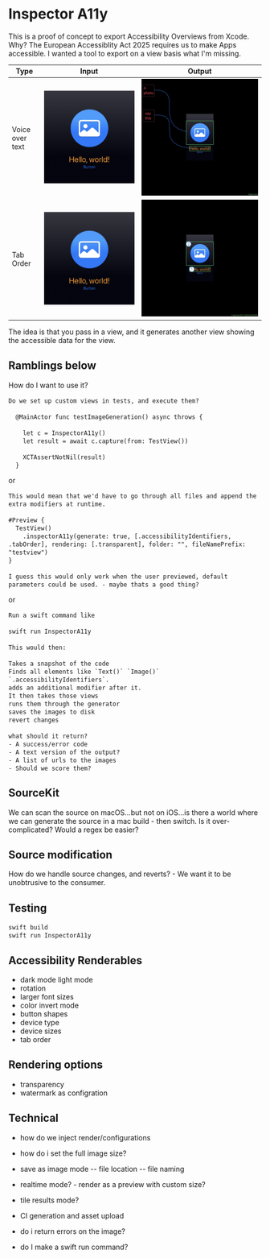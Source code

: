 # Inspector A11y

This is a proof of concept to export Accessibility Overviews from Xcode.
Why? The European Accessiblity Act 2025 requires us to make Apps accessible.
I wanted a tool to export on a view basis what I'm missing.

| Type     | Input   | Output   |
| -------- | ------- | -------- |
| Voice over text | ![Input](/Documents/input.png)  | ![Output](/Documents/voiceOverText.jpg) |
| Tab Order | ![Input](/Documents/input.png)  | ![Output](/Documents/tabOrder.jpg) |

The idea is that you pass in a view, and it generates another view showing the accessible data for the view.

## Ramblings below


How do I want to use it?

```
Do we set up custom views in tests, and execute them?

  @MainActor func testImageGeneration() async throws {

    let c = InspectorA11y()
    let result = await c.capture(from: TestView())

    XCTAssertNotNil(result)
  }
```

or

```
This would mean that we'd have to go through all files and append the extra modifiers at runtime.

#Preview {
  TestView()
    .inspectorA11y(generate: true, [.accessibilityIdentifiers, .tabOrder], rendering: [.transparent], folder: "", fileNamePrefix: "testview")
}

I guess this would only work when the user previewed, default parameters could be used. - maybe thats a good thing?
```

or

```
Run a swift command like

swift run InspectorA11y

This would then:

Takes a snapshot of the code
Finds all elements like `Text()` `Image()` `.accessibilityIdentifiers`.
adds an additional modifier after it.
It then takes those views
runs them through the generator
saves the images to disk
revert changes

what should it return?
- A success/error code
- A text version of the output?
- A list of urls to the images
- Should we score them?
```

## SourceKit

We can scan the source on macOS...but not on iOS...is there a world where we can generate the source in a mac build - then switch.
Is it over-complicated?
Would a regex be easier?

## Source modification

How do we handle source changes, and reverts? - We want it to be unobtrusive to the consumer.

## Testing

```
swift build
swift run InspectorA11y
```


## Accessibility Renderables
- dark mode light mode
- rotation
- larger font sizes
- color invert mode
- button shapes
- device type
- device sizes
- tab order


## Rendering options
- transparency
- watermark as configration


## Technical
- how do we inject render/configurations



- how do i set the full image size?
- save as image mode
-- file location
-- file naming
- realtime mode? - render as a preview with custom size?
- tile results mode?
- CI generation and asset upload
- do i return errors on the image?
- do I make a swift run command?
